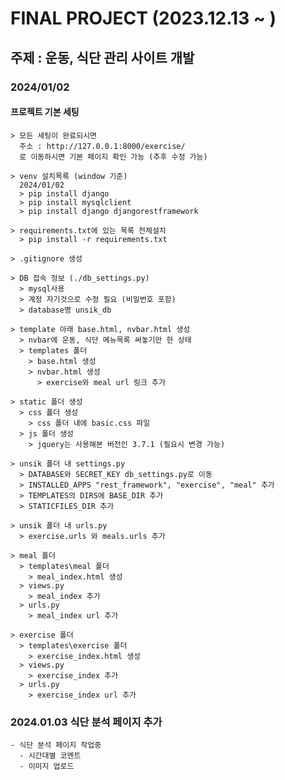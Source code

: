 # FINAL PROJECT (2023.12.13 ~ )

## 주제 : 운동, 식단 관리 사이트 개발 

### 2024/01/02 

#### 프로젝트 기본 세팅
    > 모든 세팅이 완료되시면 
      주소 : http://127.0.0.1:8000/exercise/
      로 이동하시면 기본 페이지 확인 가능 (추후 수정 가능)

    > venv 설치목록 (window 기준)
      2024/01/02
      > pip install django
      > pip install mysqlclient
      > pip install django djangorestframework

    > requirements.txt에 있는 목록 전체설치
      > pip install -r requirements.txt

    > .gitignore 생성

    > DB 접속 정보 (./db_settings.py)
      > mysql사용
      > 계정 자기것으로 수정 필요 (비밀번호 포함)
      > database명 unsik_db

    > template 아래 base.html, nvbar.html 생성
      > nvbar에 운동, 식단 메뉴목록 써놓기만 한 상태 
      > templates 폴더
        > base.html 생성
        > nvbar.html 생성
          > exercise와 meal url 링크 추가

    > static 폴더 생성
      > css 폴더 생성
        > css 폴더 내에 basic.css 파일
      > js 폴더 생성
        > jquery는 사용해본 버전인 3.7.1 (필요시 변경 가능)

    > unsik 폴더 내 settings.py
      > DATABASE와 SECRET_KEY db_settings.py로 이동
      > INSTALLED_APPS "rest_framework", "exercise", "meal" 추가
      > TEMPLATES의 DIRS에 BASE_DIR 추가
      > STATICFILES_DIR 추가
      
    > unsik 폴더 내 urls.py
      > exercise.urls 와 meals.urls 추가

    > meal 폴더
      > templates\meal 폴더
        > meal_index.html 생성
      > views.py 
        > meal_index 추가
      > urls.py
        > meal_index url 추가

    > exercise 폴더
      > templates\exercise 폴더
        > exercise_index.html 생성
      > views.py 
        > exercise_index 추가
      > urls.py
        > exercise_index url 추가

### 2024.01.03 식단 분석 페이지 추가
    - 식단 분석 페이지 작업중 
      - 시간대별 코멘트
      - 이미지 업로드 
